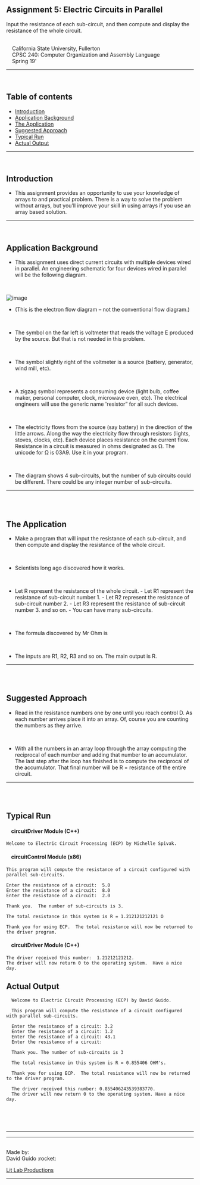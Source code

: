 ## Assignment 5: Electric Circuits in Parallel
Input the resistance of each sub-circuit, and then compute and display the resistance of the whole circuit.

<br/>&nbsp;&nbsp;&nbsp;&nbsp;California State University, Fullerton
<br/>&nbsp;&nbsp;&nbsp;&nbsp;CPSC 240: Computer Organization and Assembly Language
<br/>&nbsp;&nbsp;&nbsp;&nbsp;Spring 19'
***
<br/>



## Table of contents
  * [Introduction](#introduction)
  * [Application Background](#application-background)
  * [The Application](#the-application)
  * [Suggested Approach](#suggested-approach)
  * [Typical Run](#a-typical-run)
  * [Actual Output](#actual-output)

***
<br/>

## Introduction
- This assignment provides an opportunity to use your knowledge of arrays to and practical problem.  There is a way to solve  the problem without arrays, but you’ll improve your skill in using arrays if you use an array based solution.
***
<br/>

## Application Background
- This assignment uses direct current circuits with multiple devices wired in parallel.  An engineering schematic for four devices wired in parallel will be the following diagram.
 <br/>
 
![image](https://user-images.githubusercontent.com/47490318/57693391-f048f680-75fd-11e9-9ae7-7569f0a65aa0.png)

- (This is the electron flow diagram – not the conventional flow diagram.)
<br/>

- The symbol on the far left is voltmeter that reads the voltage E produced by the source.  But that is not needed in this problem.
<br/>

- The symbol slightly right of the voltmeter is a source (battery, generator, wind mill, etc).
<br/>

- A zigzag symbol represents a consuming device (light bulb, coffee maker, personal computer, clock, microwave oven, etc).  The electrical engineers will use the generic name 'resistor” for all such devices.
<br/>

- The electricity flows from the source (say battery) in the direction of the little arrows.  Along the way the electricity flow through resistors (lights, stoves, clocks, etc).  Each device places resistance on the current flow.  Resistance in a circuit is measured in ohms designated as  Ω.  The unicode for  Ω  is  03A9.  Use it in your program.
<br/>

- The diagram shows 4 sub-circuits, but the number of sub circuits could be different.  There could be any integer number of sub-circuits.
***
<br/>
<br/>

## The Application
- Make a program that will input the resistance of each sub-circuit, and then compute and display the resistance of the whole circuit.
 <br/>

- Scientists long ago discovered how it works.
<br/>

- Let R represent the resistance of the whole circuit.
      - Let R1 represent the resistance of sub-circuit number 1.
      - Let R2 represent the resistance of sub-circuit number 2.
      - Let R3 represent the resistance of sub-circuit number 3. and so on.
      - You can have many sub-circuits.
<br/>

- The formula discovered by Mr Ohm is
<br/>

- The inputs are  R1, R2, R3 and so on. The main output is R.
***
<br/>
<br/>


## Suggested Approach

- Read in the resistance numbers one by one until you reach control D.  As each number arrives place it into an array.  Of, course you are counting the numbers as they arrive.
<br/>

- With all the numbers in an array loop through the array computing the reciprocal of each number and adding that number to an accumulator.  The last step after the loop has finished is to compute the reciprocal of the accumulator.  That final number will be R = resistance of the entire circuit.
***
<br/>
<br/>

## Typical Run
#### &nbsp;&nbsp;&nbsp; circuitDriver Module (C++)


```
Welcome to Electric Circuit Processing (ECP) by Michelle Spivak.
```

#### &nbsp;&nbsp;&nbsp; circuitControl Module (x86)

```
This program will compute the resistance of a circuit configured with parallel sub-circuits.

Enter the resistance of a circuit:  5.0
Enter the resistance of a circuit:  8.0
Enter the resistance of a circuit:  2.0

Thank you.  The number of sub-circuits is 3.

The total resistance in this system is R = 1.212121212121 Ω

Thank you for using ECP.  The total resistance will now be returned to the driver program.
```

#### &nbsp;&nbsp;&nbsp; circuitDriver Module (C++)
```
The driver received this number:  1.21212121212.
The driver will now return 0 to the operating system.  Have a nice day.
```


## Actual Output

```
  Welcome to Electric Circuit Processing (ECP) by David Guido.

  This program will compute the resistance of a circuit configured with parallel sub-circuits.

  Enter the resistance of a circuit: 3.2
  Enter the resistance of a circuit: 1.2
  Enter the resistance of a circuit: 43.1
  Enter the resistance of a circuit: 

  Thank you. The number of sub-circuits is 3

  The total resistance in this system is R = 0.855406 OHM's.

  Thank you for using ECP.  The total resistance will now be returned to the driver program.

  The driver received this number: 0.855406243539383770.
  The driver will now return 0 to the operating system. Have a nice day.
```



<br/><br/><br/>
***
***
<br/>
Made by:<br/>
David Guido :rocket:<br/>

[Lit Lab Productions](https://www.litlabproductions.com)
***
<br/>
